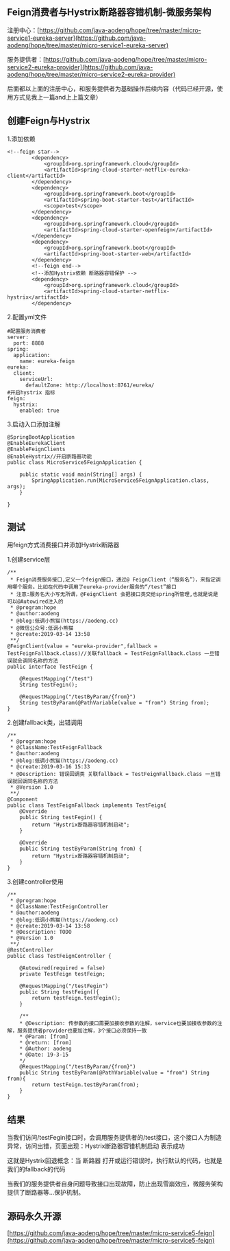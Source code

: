 ## Feign消费者与Hystrix断路器容错机制-微服务架构
注册中心：[https://github.com/java-aodeng/hope/tree/master/micro-service1-eureka-server](https://github.com/java-aodeng/hope/tree/master/micro-service1-eureka-server)

服务提供者：[https://github.com/java-aodeng/hope/tree/master/micro-service2-eureka-provider](https://github.com/java-aodeng/hope/tree/master/micro-service2-eureka-provider)

后面都以上面的注册中心，和服务提供者为基础操作后续内容（代码已经开源，使用方式见我上一篇and上上篇文章）
## 创建Feign与Hystrix
1.添加依赖
```
<!--feign star-->
		<dependency>
			<groupId>org.springframework.cloud</groupId>
			<artifactId>spring-cloud-starter-netflix-eureka-client</artifactId>
		</dependency>
		<dependency>
			<groupId>org.springframework.boot</groupId>
			<artifactId>spring-boot-starter-test</artifactId>
			<scope>test</scope>
		</dependency>
		<dependency>
			<groupId>org.springframework.cloud</groupId>
			<artifactId>spring-cloud-starter-openfeign</artifactId>
		</dependency>
		<dependency>
			<groupId>org.springframework.boot</groupId>
			<artifactId>spring-boot-starter-web</artifactId>
		</dependency>
		<!--feign end-->
		<!--添加Hystrix依赖 断路器容错保护 -->
		<dependency>
			<groupId>org.springframework.cloud</groupId>
			<artifactId>spring-cloud-starter-netflix-hystrix</artifactId>
		</dependency>
```
2.配置yml文件
```
#配置服务消费者
server:
  port: 8888
spring:
  application:
    name: eureka-feign
eureka:
  client:
    serviceUrl:
      defaultZone: http://localhost:8761/eureka/
#开启hystrix 指标
feign:
  hystrix:
    enabled: true
```
3.启动入口添加注解
```
@SpringBootApplication
@EnableEurekaClient
@EnableFeignClients
@EnableHystrix//开启断路器功能
public class MicroService5FeignApplication {

	public static void main(String[] args) {
		SpringApplication.run(MicroService5FeignApplication.class, args);
	}

}
```
## 测试
用feign方式消费接口并添加Hystrix断路器

1.创建service层
```
/**
 * Feign消费服务接口,定义一个feign接口，通过@ FeignClient（“服务名”），来指定调用哪个服务。比如在代码中调用了eureka-provider服务的“/test”接口
 * 注意:服务名大小写无所谓，@FeignClient 会把接口类交给spring所管理,也就是说是可以@Autowired注入的
 * @program:hope
 * @author:aodeng
 * @blog:低调小熊猫(https://aodeng.cc)
 * @微信公众号:低调小熊猫
 * @create:2019-03-14 13:58
 **/
@FeignClient(value = "eureka-provider",fallback = TestFeignFallback.class)//关联fallback = TestFeignFallback.class 一旦错误就会调同名称的方法
public interface TestFeign {

    @RequestMapping("/test")
    String testFegin();

    @RequestMapping("/testByParam/{from}")
    String testByParam(@PathVariable(value = "from") String from);
}
```
2.创建fallback类，出错调用
```
/**
 * @program:hope
 * @ClassName:TestFeignFallback
 * @author:aodeng
 * @blog:低调小熊猫(https://aodeng.cc)
 * @create:2019-03-16 15:33
 * @Description: 错误回调类 关联fallback = TestFeignFallback.class 一旦错误就回调同名称的方法
 * @Version 1.0
 **/
@Component
public class TestFeignFallback implements TestFeign{
    @Override
    public String testFegin() {
        return "Hystrix断路器容错机制启动";
    }

    @Override
    public String testByParam(String from) {
        return "Hystrix断路器容错机制启动";
    }
}
```
3.创建controller使用
```
/**
 * @program:hope
 * @ClassName:TestFeignController
 * @author:aodeng
 * @blog:低调小熊猫(https://aodeng.cc)
 * @create:2019-03-14 13:58
 * @Description: TODO
 * @Version 1.0
 **/
@RestController
public class TestFeignController {

    @Autowired(required = false)
    private TestFeign testFeign;

    @RequestMapping("/testFegin")
    public String testFeign(){
        return testFeign.testFegin();
    }

    /** 
    * @Description: 传参数的接口需要加接收参数的注解，service也要加接收参数的注解，服务提供者provider也要加注解，3个接口必须保持一致
    * @Param: [from]
    * @return: [from]
    * @Author: aodeng
    * @Date: 19-3-15
    */ 
    @RequestMapping("/testByParam/{from}")
    public String testByParam(@PathVariable(value = "from") String from){
        return testFeign.testByParam(from);
    }
}
```
## 结果
当我们访问/testFegin接口时，会调用服务提供者的/test接口，这个接口人为制造异常，访问出错，页面出现：Hystrix断路器容错机制启动 表示成功

这就是Hystrix回退概念：当 断路器 打开或运行错误时，执行默认的代码，也就是我们的fallback的代码

当我们的服务提供者自身问题导致接口出现故障，防止出现雪崩效应，微服务架构提供了断路器等...保护机制。

## 源码永久开源
[https://github.com/java-aodeng/hope/tree/master/micro-service5-feign](https://github.com/java-aodeng/hope/tree/master/micro-service5-feign)
